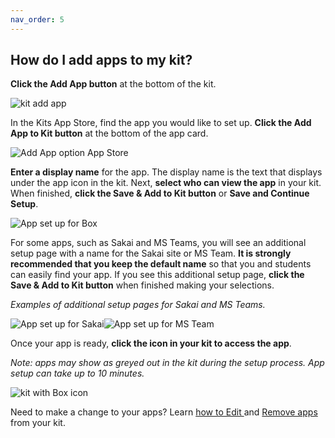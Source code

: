 ```yaml
---
nav_order: 5
---
```


## How do I add apps to my kit?<br>

**Click the Add App button** at the bottom of the kit.

![kit add app](images/image_12.png)

In the Kits App Store, find the app you would like to set up.  **Click the Add App to Kit button** at the bottom of the app card.

![Add App option App Store](images/image_13.png)

**Enter a display name** for the app.  The display name is the text that displays under the app icon in the kit.  Next, **select who can view the app** in your kit. When finished, **click the Save & Add to Kit button** or **Save and Continue Setup**.

![App set up for Box](images/image_14.png)

For some apps, such as Sakai and MS Teams, you will see an additional setup page with a name for the Sakai site or MS Team.  **It is strongly recommended that you keep the default name** so that you and students can easily find your app. If you see this additional setup page, **click the Save & Add to Kit button** when finished making your selections.

*Examples of additional setup pages for Sakai and MS Teams.*

![App set up for Sakai](images/image_15.png)![App set up for MS Team](images/image_16.png)


Once your app is ready, **click the icon in your kit to access the app**.

*Note: apps may show as greyed out in the kit during the setup process.  App setup can take up to 10 minutes.*

![kit with Box icon](images/image_17.png)

Need to make a change to your apps?  Learn [how to Edit ](/how-do-i-edit-apps-in-my-kit.md)and [Remove apps](/how-do-i-remove-apps-from-my-kit.md) from your kit.
